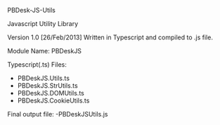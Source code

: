 PBDesk-JS-Utils

Javascript Utility Library

Version 1.0 [26/Feb/2013]
Written in Typescript and compiled to .js file.

Module Name: PBDeskJS

Typescript(.ts) Files:
- PBDeskJS.Utils.ts
- PBDeskJS.StrUtils.ts
- PBDeskJS.DOMUtils.ts
- PBDeskJS.CookieUtils.ts

Final output file: 
-PBDeskJSUtils.js